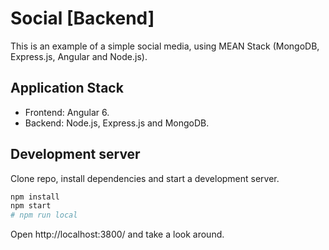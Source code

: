 # Social [Backend]

This is an example of a simple social media, using MEAN Stack (MongoDB, Express.js, Angular and Node.js).

## Application Stack

* Frontend: Angular 6.
* Backend: Node.js, Express.js and MongoDB.

## Development server

Clone repo, install dependencies and start a development server.

``` bash
npm install
npm start
# npm run local
```

Open http://localhost:3800/ and take a look around.
